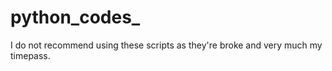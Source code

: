 ﻿# python_codes_



I do not recommend using these scripts as they're broke and very much my timepass.
